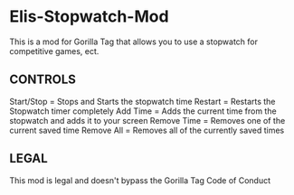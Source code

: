 # Elis-Stopwatch-Mod

This is a mod for Gorilla Tag that allows you to use a stopwatch for competitive games, ect.

## CONTROLS

Start/Stop = Stops and Starts the stopwatch time
Restart = Restarts the Stopwatch timer completely
Add Time = Adds the current time from the stopwatch and adds it to your screen
Remove Time = Removes one of the current saved time
Remove All = Removes all of the currently saved times

## LEGAL

This mod is legal and doesn't bypass the Gorilla Tag Code of Conduct
